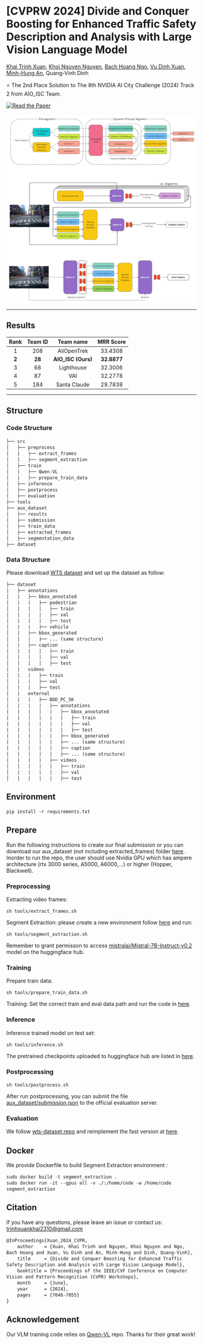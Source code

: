 # [CVPRW 2024] Divide and Conquer Boosting for Enhanced Traffic Safety Description and Analysis with Large Vision Language Model 

[Khai Trinh Xuan](https://github.com/trinhxuankhai), [Khoi Nguyen Nguyen](https://github.com/nguyen-brat), [Bach Hoang Ngo](https://github.com/BachNgoH), [Vu Dinh Xuan](https://github.com/dxv2k), [Minh-Hung An](https://github.com/anminhhung), Quang-Vinh Dinh

⭐ The 2nd Place Solution to The 8th NVIDIA AI City Challenge (2024) Track 2 from AIO_ISC Team.

[![Read the Paper](https://img.shields.io/badge/Paper-red)](https://openaccess.thecvf.com/content/CVPR2024W/AICity/papers/Xuan_Divide_and_Conquer_Boosting_for_Enhanced_Traffic_Safety_Description_and_CVPRW_2024_paper.pdf)

<p align="center">
    <img src="figures/main_figure.jpg"/>
</p>

---
## Results

| **Rank**            |       **Team ID**       |         **Team name**          |             **MRR Score**              |
|:--------------------:|:-----------------------------:|:----------------------------:|:---------------------------------:|
| 1 |   208   |   AliOpenTrek   |   33.4308    |
| **2** |   **28**  | **AIO_ISC (Ours)** |   **32.8877**   |
| 3 |   68  |      Lighthouse       |   32.3006    |
| 4 |   87 |    VAI     |   32.2778    |
| 5 |   184  |    Santa Claude	    |   29.7838    |

---

## Structure
### Code Structure
```
├── src
│   ├── preprocess
│   |   ├── extract_frames
│   |   ├── segment_extraction
│   ├── train
│   |   ├── Qwen-VL
│   |   ├── prepare_train_data
│   ├── inference
│   ├── postprocess
│   ├── evaluation
├── tools
├── aux_dataset
│   ├── results
│   ├── submission
│   ├── train_data
│   ├── extracted_frames
│   ├── segmentation_data
├── dataset
```

### Data Structure
Please download [WTS dataset](https://github.com/woven-visionai/wts-dataset) and set up the dataset as follow:
```
├── dataset
│   ├── annotations
│   |   ├── bbox_annotated
│   |   |   ├── pedestrian
│   |   |   |   ├── train
│   |   |   |   ├── val
│   |   |   |   ├── test
│   |   |   ├── vehicle
│   |   ├── bbox_generated
│   |   |   ├── ... (same structure)
│   |   ├── caption
│   |   |   |   ├── train
│   |   |   |   ├── val
│   |   |   |   ├── test
│   |   videos
│   |   |   ├── train
│   |   |   ├── val
│   |   |   ├── test
│   |   external
│   |   |   ├── BDD_PC_5K
│   |   |   |   ├── annotations
|   |   |   │   |   ├── bbox_annotated
|   |   │   |   |   |   ├── train
|   |   │   |   |   |   ├── val
|   |   │   |   |   |   ├── test
|   |   |   │   |   ├── bbox_generated
|   |   │   |   |   ├── ... (same structure)
|   |   |   │   |   ├── caption
|   |   │   |   |   ├── ... (same structure)
│   |   |   |   ├── videos
│   |   |   |   |   ├── train
│   |   |   |   |   ├── val
│   |   |   |   |   ├── test
```

## Environment
```
pip install -r requirements.txt
```

## Prepare
Run the following instructions to create our final submission or you can download our aux_dataset (not including extracted_frames) folder [here](https://drive.google.com/file/d/1o5E1c8ePIW6HtMcVy72PQmrU3z1Mzffb/view?usp=sharing). 
Inorder to run the repo, the user should use Nvidia GPU which has ampere architecture (rtx 3000 series, A5000, A6000,...) or higher (Hopper, Blackwell).
### Preprocessing
Extracting video frames:
```
sh tools/extract_frames.sh
```

Segment Extraction: please create a new environment follow [here](src/preprocess/segment_extraction/README.md) and run:
```
sh tools/segment_extraction.sh
```
Remember to grant permisson to access [mistralai/Mistral-7B-Instruct-v0.2](https://huggingface.co/mistralai/Mistral-7B-Instruct-v0.2) model on the huggingface hub.

### Training
Prepare train data:
```
sh tools/prepare_train_data.sh
```

Training:
Set the correct train and eval data path and run the code in [here](src/train/Qwen-VL/finetune/finetune_lora_single_gpu.sh).

### Inference
Inference trained model on test set:
```
sh tools/inference.sh
```
The pretrained checkpoints uploaded to huggingface hub are listed in [here](src/inference/ckpt.json). 

### Postprocessing
```
sh tools/postprocess.sh
```
After run postprocessing, you can submit the file [aux_dataset/submission.json](aux_dataset/submission.json) to the official evaluation server.

### Evaluation
We follow [wts-dataset repo](https://github.com/woven-visionai/wts-dataset) and reimplement the fast version at [here](src/evaluation/metrics.py).

## Docker
We provide Dockerfile to build Segment Extraction environment :
```
sudo docker build -t segment_extraction .
sudo docker run -it --gpus all -v ./:/home/code -w /home/code segment_extraction
```
## Citation
If you have any questions, please leave an issue or contact us: trinhxuankhai2310@gmail.com
```
@InProceedings{Xuan_2024_CVPR,
    author    = {Xuan, Khai Trinh and Nguyen, Khoi Nguyen and Ngo, Bach Hoang and Xuan, Vu Dinh and An, Minh-Hung and Dinh, Quang-Vinh},
    title     = {Divide and Conquer Boosting for Enhanced Traffic Safety Description and Analysis with Large Vision Language Model},
    booktitle = {Proceedings of the IEEE/CVF Conference on Computer Vision and Pattern Recognition (CVPR) Workshops},
    month     = {June},
    year      = {2024},
    pages     = {7046-7055}
}
```

## Acknowledgement
Our VLM training code relies on [Qwen-VL](https://github.com/QwenLM/Qwen-VL) repo. Thanks for their great work!
